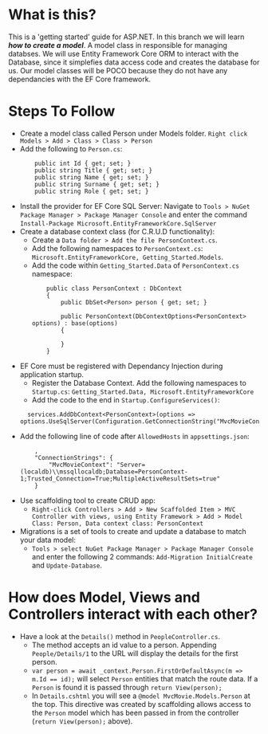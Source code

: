 # What is this?
This is a 'getting started' guide for ASP.NET. In this branch we will learn ***how to create a model***. A model class in responsible for managing databses. We will use Entity Framework Core ORM to interact with the Database, since it simplefies data access code and creates the database for us. Our model classes will be POCO because they do not have any dependancies with the EF Core framework.

# Steps To Follow
- Create a model class called Person under Models folder. `Right click Models > Add > Class > Class > Person`
- Add the following to `Person.cs`:
    ```
        public int Id { get; set; }
        public string Title { get; set; }
        public string Name { get; set; }
        public string Surname { get; set; }
        public string Role { get; set; }
    ```
- Install the provider for EF Core SQL Server: Navigate to `Tools > NuGet Package Manager > Package Manager Console` and enter the command `Install-Package Microsoft.EntityFrameworkCore.SqlServer`
- Create a database context class (for C.R.U.D functionality): 
  - Create a `Data folder > Add the file PersonContext.cs`. 
  - Add the following namespaces to `PersonContext.cs`: `Microsoft.EntityFrameworkCore, Getting_Started.Models`.
  - Add the code within `Getting_Started.Data` of `PersonContext.cs` namespace:
    ```
        public class PersonContext : DbContext
        {
            public DbSet<Person> person { get; set; }

            public PersonContext(DbContextOptions<PersonContext> options) : base(options)
            {

            }
        }
    ```
- EF Core must be registered with Dependancy Injection during application startup.
  - Register the Database Context. Add the following namespaces to `Startup.cs`: `Getting_Started.Data, Microsoft.EntityFrameworkCore`
  - Add the code to the end in `Startup.ConfigureServices()`:
  ```
    services.AddDbContext<PersonContext>(options => options.UseSqlServer(Configuration.GetConnectionString("MvcMovieContext")));
  ```
- Add the following line of code after `AllowedHosts` in `appsettings.json`:
    ```
        ,
        "ConnectionStrings": {
            "MvcMovieContext": "Server=(localdb)\\mssqllocaldb;Database=PersonContext-1;Trusted_Connection=True;MultipleActiveResultSets=true"
        }
    ```
- Use scaffolding tool to create CRUD app:
  - `Right-click Controllers > Add > New Scaffolded Item > MVC Controller with views, using Entity Framework > Add > Model Class: Person, Data context class: PersonContext`
- Migrations is a set of tools to create and update a database to match your data model:
  - `Tools > select NuGet Package Manager > Package Manager Console` and enter the following 2 commands: `Add-Migration InitialCreate` and `Update-Database`.

# How does Model, Views and Controllers interact with each other?
- Have a look at the `Details()` method in `PeopleController.cs`. 
  - The method accepts an id value to a person. Appending `People/Details/1` to the URL will display the details for the first person. 
  - `var person = await _context.Person.FirstOrDefaultAsync(m => m.Id == id);` will select `Person` entities that match the route data. If a `Person` is found it is passed through `return View(person);`
  - In `Details.cshtml` you will see a `@model MvcMovie.Models.Person` at the top. This directive was created by scaffolding allows access to the `Person` model which has been passed in from the controller (`return View(person);` above).